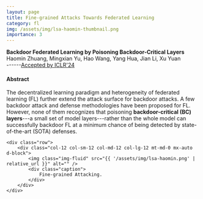 ```yaml
---
layout: page
title: Fine-grained Attacks Towards Federated Learning
category: fl
img: /assets/img/lsa-haomin-thumbnail.png
importance: 3
---
```


<!-- <div class="title"><strong>Siren: Byzantine-robust Federated Learning via Proactive Alarming</strong></div>
<div class="author">
    Hanxi Guo, Hao Wang, Tao Song, Yang Hua, Zhangcheng Lv, Xiulang Jin, Zhengui Xue, Ruhui Ma, and Haibing Guan
</div>
<div class="periodical">
    >>> Paper is available at <a href="https://dl.acm.org/doi/abs/10.1145/3472883.3486990">ACM SoCC</a>, 2021 <br />
    >>> Code is available at <a href="https://github.com/AISIGSJTU/Siren">https://github.com/AISIGSJTU/Siren</a>
</div> -->

<!-- <div>
    <div class="title">Harvesting Idle Resources in Serverless Computing via Reinforcement Learning</div>
    <div class="author">
        Hanfei Yu, <em>Hao Wang</em>,Jian Li, and Seung-Jong Park
    </div>

    <div class="periodical">
        Available at <a href="https://arxiv.org/abs/2108.12717">arXiv:2108.12717</a>, 2021
    </div>
</div> -->


<div class="title"><strong>Backdoor Federated Learning by Poisoning Backdoor-Critical Layers</strong></div>
<div class="author">
    Haomin Zhuang, Mingxian Yu, Hao Wang, Yang Hua, Jian Li, Xu Yuan
</div>
------<a href="https://openreview.net/forum?id=AJBGSVSTT2">Accepted by ICLR'24</a>

<br />

#### Abstract

The decentralized learning paradigm and heterogeneity of federated learning (FL) further extend the attack surface for backdoor attacks. A few backdoor attack and defense methodologies have been proposed for FL. However, none of them recognizes that poisoning **backdoor-critical (BC) layers**---a small set of model layers---rather than the whole model can successfully backdoor FL at a minimum chance of being detected by state-of-the-art (SOTA) defenses.

<!-- Every project has a beautiful feature showcase page.
It's easy to include images in a flexible 3-column grid format.
Make your photos 1/3, 2/3, or full width.

To give your project a background in the portfolio page, just add the img tag to the front matter like so:

    ---
    layout: page
    title: project
    description: a project with a background image
    img: /assets/img/12.jpg
    --- -->

<!-- <div class="row">
    <div class="col-sm mt-3 mt-md-0">
        <img class="img-fluid rounded z-depth-1" src="{{ '/assets/img/1.jpg' | relative_url }}" alt="" title="example image"/>
    </div>
    <div class="col-sm mt-3 mt-md-0">
        <img class="img-fluid rounded z-depth-1" src="{{ '/assets/img/3.jpg' | relative_url }}" alt="" title="example image"/>
    </div>
    <div class="col-sm mt-3 mt-md-0">
        <img class="img-fluid rounded z-depth-1" src="{{ '/assets/img/5.jpg' | relative_url }}" alt="" title="example image"/>
    </div>
</div>
<div class="caption">
    Caption photos easily. On the left, a road goes through a tunnel. Middle, leaves artistically fall in a hipster photoshoot. Right, in another hipster photoshoot, a lumberjack grasps a handful of pine needles.
</div> -->
<div class="container">

    <div class="row">
        <div class="col-12 col-sm-12 col-md-12 col-lg-12 mt-md-0 mx-auto d-block">
            <img class="img-fluid" src="{{ '/assets/img/lsa-haomin.png' | relative_url }}" alt="" />
            <div class="caption">
                Fine-grained Attacking.
            </div>
        </div>
    </div>

</div>

<!-- You can also put regular text between your rows of images.
Say you wanted to write a little bit about your project before you posted the rest of the images.
You describe how you toiled, sweated, *bled* for your project, and then... you reveal it's glory in the next row of images. -->

<!--
<div class="row justify-content-sm-center">
    <div class="col-sm-8 mt-3 mt-md-0">
        <img class="img-fluid rounded z-depth-1" src="{{ '/assets/img/6.jpg' | relative_url }}" alt="" title="example image"/>
    </div>
    <div class="col-sm-4 mt-3 mt-md-0">
        <img class="img-fluid rounded z-depth-1" src="{{ '/assets/img/11.jpg' | relative_url }}" alt="" title="example image"/>
    </div>
</div>
<div class="caption">
    You can also have artistically styled 2/3 + 1/3 images, like these.
</div>


The code is simple.
Just wrap your images with `<div class="col-sm">` and place them inside `<div class="row">` (read more about the <a href="https://getbootstrap.com/docs/4.4/layout/grid/" target="_blank">Bootstrap Grid</a> system).
To make images responsive, add `img-fluid` class to each; for rounded corners and shadows use `rounded` and `z-depth-1` classes.
Here's the code for the last row of images above:

```html
<div class="row justify-content-sm-center">
    <div class="col-sm-8 mt-3 mt-md-0">
        <img class="img-fluid rounded z-depth-1" src="{{ '/assets/img/6.jpg' | relative_url }}" alt="" title="example image"/>
    </div>
    <div class="col-sm-4 mt-3 mt-md-0">
        <img class="img-fluid rounded z-depth-1" src="{{ '/assets/img/11.jpg' | relative_url }}" alt="" title="example image"/>
    </div>
</div>
``` -->
